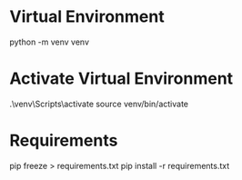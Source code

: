 # Virtual Environment

python -m venv venv

# Activate Virtual Environment

.\venv\Scripts\activate
source venv/bin/activate

# Requirements

pip freeze > requirements.txt
pip install -r requirements.txt
